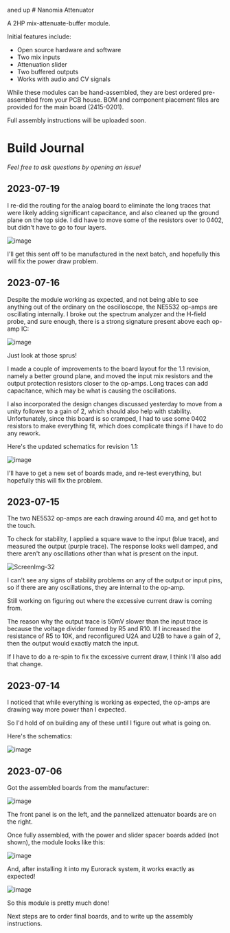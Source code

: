 aned up # Nanomia Attenuator

A 2HP mix-attenuate-buffer module.

Initial features include:
- Open source hardware and software
- Two mix inputs
- Attenuation slider
- Two buffered outputs
- Works with audio and CV signals

While these modules can be hand-assembled, they are best ordered pre-assembled from your PCB house. BOM and component placement files are provided for the main board (2415-0201).

Full assembly instructions will be uploaded soon.

# Build Journal

_Feel free to ask questions by opening an issue!_

## 2023-07-19

I re-did the routing for the analog board to eliminate the long traces that were likely adding significant capacitance, and also cleaned up the ground plane on the top side. I did have to move some of the resistors over to 0402, but didn't have to go to four layers.

![image](https://github.com/dslik/nanomia/assets/5757591/f3cd6a0e-f5a1-48e8-abe2-2f76bcb4a509)

I'll get this sent off to be manufactured in the next batch, and hopefully this will fix the power draw problem.

## 2023-07-16

Despite the module working as expected, and not being able to see anything out of the ordinary on the oscilloscope, the NE5532 op-amps are oscillating internally. I broke out the spectrum analyzer and the H-field probe, and sure enough, there is a strong signature present above each op-amp IC:

![image](https://github.com/dslik/nanomia/assets/5757591/cf2173f8-3745-4c87-8fa3-7181097b7ed3)

Just look at those sprus!

I made a couple of improvements to the board layout for the 1.1 revision, namely a better ground plane, and moved the input mix resistors and the output protection resistors closer to the op-amps. Long traces can add capacitance, which may be what is causing the oscillations.

I also incorporated the design changes discussed yesterday to move from a unity follower to a gain of 2, which should also help with stability. Unfortunately, since this board is so cramped, I had to use some 0402 resistors to make everything fit, which does complicate things if I have to do any rework.

Here's the updated schematics for revision 1.1:

![image](https://github.com/dslik/nanomia/assets/5757591/b98f2fee-b108-460f-abd3-1bd5523c7bdb)

I'll have to get a new set of boards made, and re-test everything, but hopefully this will fix the problem.

## 2023-07-15

The two NE5532 op-amps are each drawing around 40 ma, and get hot to the touch.

To check for stability, I applied a square wave to the input (blue trace), and measured the output (purple trace). The response looks well damped, and there aren't any oscillations other than what is present on the input.

![ScreenImg-32](https://github.com/dslik/nanomia/assets/5757591/927c24ca-5711-432b-84b8-3b14c362944d)

I can't see any signs of stability problems on any of the output or input pins, so if there are any oscillations, they are internal to the op-amp.

Still working on figuring out where the excessive current draw is coming from.

The reason why the output trace is 50mV slower than the input trace is because the voltage divider formed by R5 and R10. If I increased the resistance of R5 to 10K, and reconfigured U2A and U2B to have a gain of 2, then the output would exactly match the input.

If I have to do a re-spin to fix the excessive current draw, I think I'll also add that change.

## 2023-07-14

I noticed that while everything is working as expected, the op-amps are drawing way more power than I expected.

So I'd hold of on building any of these until I figure out what is going on.

Here's the schematics:

![image](https://github.com/dslik/nanomia/assets/5757591/e0a7ad7b-ed48-4621-9b81-56d1a5852fcb)

## 2023-07-06

Got the assembled boards from the manufacturer:

![image](https://github.com/dslik/nanomia/assets/5757591/7155883a-6fe2-4039-ad6f-9d4907856ddf)

The front panel is on the left, and the pannelized attenuator boards are on the right.

Once fully assembled, with the power and slider spacer boards added (not shown), the module looks like this:

![image](https://github.com/dslik/nanomia/assets/5757591/419eca58-df9d-428c-8ca8-16dee69cbd5d)

And, after installing it into my Eurorack system, it works exactly as expected!

![image](https://github.com/dslik/nanomia/assets/5757591/c41620b5-1962-4b93-b821-59d7ee9ea361)

So this module is pretty much done!

Next steps are to order final boards, and to write up the assembly instructions.
